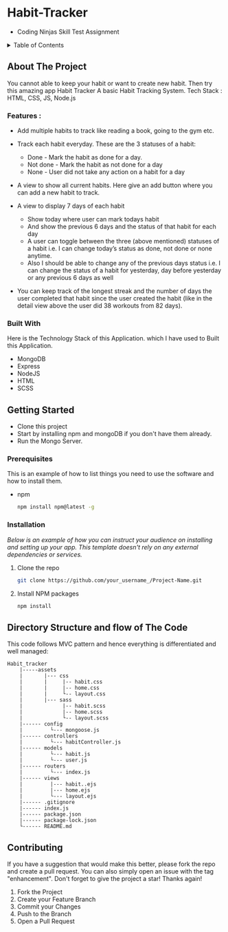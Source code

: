 # Habit-Tracker
  - Coding Ninjas Skill Test Assignment
 

<!-- TABLE OF CONTENTS -->
<details>
  <summary>Table of Contents</summary>
  <ol>
    <li>
      <a href="#about-the-project">About The Project</a>
      <ul>
        <li><a href="#built-with">Built With</a></li>
      </ul>
    </li>
    <li>
      <a href="#getting-started">Getting Started</a>
      <ul>
        <li><a href="#prerequisites">Prerequisites</a></li>
        <li><a href="#installation">Installation</a></li>
      </ul>
    </li>
    <li><a href="#contributing">Contributing</a></li>

  </ol>
</details>




## About The Project
You cannot able to keep your habit or want to create new habit. Then try this amazing app Habit Tracker
A basic Habit Tracking System. Tech Stack : HTML, CSS, JS, Node.js

### Features :
* Add multiple habits to track like reading a book, going to the gym etc.
* Track each habit everyday. These are the 3 statuses of a habit:
  - Done - Mark the habit as done for a day.
  - Not done - Mark the habit as not done for a day
  - None - User did not take any action on a habit for a day
* A view to show all current habits. Here give an add button where you can add a new habit to track. 

* A view to display 7 days of each habit
  - Show today where user can mark todays habit
  - And show the previous 6 days and the status of that habit for each day
  - A user can toggle between the three (above mentioned) statuses of a habit i.e. I can change today’s status as done, not done or none anytime.
  - Also I should be able to change any of the previous days status i.e. I can change the status of a habit for yesterday, day before yesterday or any previous 6 days as well

* You can keep track of the longest streak and the number of days the user completed that habit since the user created the habit (like in the detail view above the user did 38 workouts from 82 days).



### Built With
Here is the Technology Stack of this Application. which I have used to Built this Application.
* MongoDB
* Express
* NodeJS
* HTML
* SCSS

<!-- GETTING STARTED -->
## Getting Started
   * Clone this project
   * Start by installing npm and mongoDB if you don't have them already.
   * Run the Mongo Server.

### Prerequisites

This is an example of how to list things you need to use the software and how to install them.
* npm
  ```sh
  npm install npm@latest -g
  ```

### Installation

_Below is an example of how you can instruct your audience on installing and setting up your app. This template doesn't rely on any external dependencies or services._


1. Clone the repo
   ```sh
   git clone https://github.com/your_username_/Project-Name.git
   ```
2. Install NPM packages
   ```sh
   npm install
   ```





  
## Directory Structure and flow of The Code
This code follows MVC pattern and hence everything is differentiated and well managed:

    Habit_tracker
        |-----assets
        |       |--- css
        |       |     |-- habit.css
        |       |     |-- home.css
        |       |     └-- layout.css        
        |       |--- sass
        |             |-- habit.scss
        |             |-- home.scss
        |             └-- layout.scss
        |------ config
        |         └--- mongoose.js
        |------ controllers
        |         └--- habitController.js
        |------ models
        |         └--- habit.js
        |         └--- user.js
        |------ routers
        |         └--- index.js
        |------ views
        |         |--- habit..ejs
        |         |--- home.ejs
        |         └--- layout.ejs
        |------ .gitignore
        |------ index.js
        |------ package.json
        |------ package-lock.json
        └------ README.md

<!-- CONTRIBUTING -->
## Contributing

If you have a suggestion that would make this better, please fork the repo and create a pull request. You can also simply open an issue with the tag "enhancement".
Don't forget to give the project a star! Thanks again!

1. Fork the Project
2. Create your Feature Branch 
3. Commit your Changes 
4. Push to the Branch 
5. Open a Pull Request










